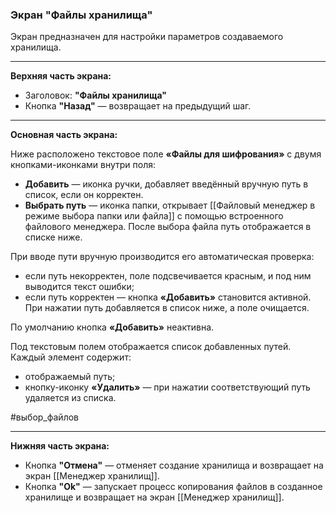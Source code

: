 ### Экран "Файлы хранилища"

Экран предназначен для настройки параметров создаваемого хранилища.

---

**Верхняя часть экрана:**
- Заголовок: **"Файлы хранилища"**
- Кнопка **"Назад"** — возвращает на предыдущий шаг.

---

**Основная часть экрана:** 

Ниже расположено текстовое поле **«Файлы для шифрования»** с двумя кнопками-иконками внутри поля:

- **Добавить** — иконка ручки, добавляет введённый вручную путь в список, если он корректен.
- **Выбрать путь** — иконка папки, открывает [[Файловый менеджер в режиме выбора папки или файла]] с помощью встроенного файлового менеджера. После выбора файла путь отображается в списке ниже. 

При вводе пути вручную производится его автоматическая проверка:
- если путь некорректен, поле подсвечивается красным, и под ним выводится текст ошибки;
- если путь корректен — кнопка **«Добавить»** становится активной. При нажатии путь добавляется в список ниже, а поле очищается.

По умолчанию кнопка **«Добавить»** неактивна.

Под текстовым полем отображается список добавленных путей. Каждый элемент содержит:
- отображаемый путь;
- кнопку-иконку **«Удалить»** — при нажатии соответствующий путь удаляется из списка.

#выбор_файлов

---

**Нижняя часть экрана:**

- Кнопка **"Отмена"** — отменяет создание хранилища и возвращает на экран [[Менеджер хранилищ]].
- Кнопка **"Ok"** — запускает процесс копирования файлов в созданное хранилище и возвращает на экран [[Менеджер хранилищ]].
